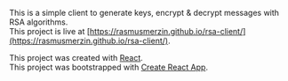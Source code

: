 This is a simple client to generate keys, encrypt & decrypt messages with RSA algorithms.  
This project is live at [https://rasmusmerzin.github.io/rsa-client/](https://rasmusmerzin.github.io/rsa-client/).

This project was created with [React](https://reactjs.org/).  
This project was bootstrapped with [Create React App](https://github.com/facebook/create-react-app).
